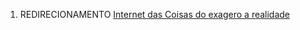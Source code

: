 1.  REDIRECIONAMENTO <a href="Internet_das_Coisas_do_exagero_a_realidade" class="wikilink" title="Internet das Coisas do exagero a realidade">Internet das Coisas do exagero a realidade</a>

